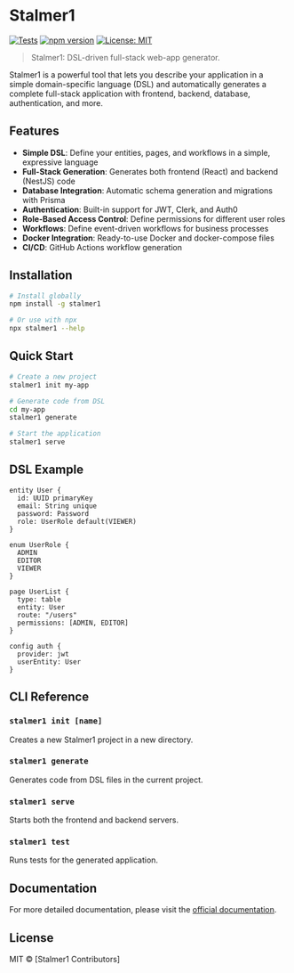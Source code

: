 # Stalmer1

[![Tests](https://github.com/yourusername/stalmer1/actions/workflows/test.yml/badge.svg)](https://github.com/yourusername/stalmer1/actions/workflows/test.yml)
[![npm version](https://img.shields.io/npm/v/stalmer1.svg)](https://www.npmjs.com/package/stalmer1)
[![License: MIT](https://img.shields.io/badge/License-MIT-yellow.svg)](https://opensource.org/licenses/MIT)

> Stalmer1: DSL-driven full-stack web-app generator.

Stalmer1 is a powerful tool that lets you describe your application in a simple domain-specific language (DSL) and automatically generates a complete full-stack application with frontend, backend, database, authentication, and more.

## Features

- **Simple DSL**: Define your entities, pages, and workflows in a simple, expressive language
- **Full-Stack Generation**: Generates both frontend (React) and backend (NestJS) code
- **Database Integration**: Automatic schema generation and migrations with Prisma
- **Authentication**: Built-in support for JWT, Clerk, and Auth0
- **Role-Based Access Control**: Define permissions for different user roles
- **Workflows**: Define event-driven workflows for business processes
- **Docker Integration**: Ready-to-use Docker and docker-compose files
- **CI/CD**: GitHub Actions workflow generation

## Installation

```bash
# Install globally
npm install -g stalmer1

# Or use with npx
npx stalmer1 --help
```

## Quick Start

```bash
# Create a new project
stalmer1 init my-app

# Generate code from DSL
cd my-app
stalmer1 generate

# Start the application
stalmer1 serve
```

## DSL Example

```
entity User {
  id: UUID primaryKey
  email: String unique
  password: Password
  role: UserRole default(VIEWER)
}

enum UserRole {
  ADMIN
  EDITOR
  VIEWER
}

page UserList {
  type: table
  entity: User
  route: "/users"
  permissions: [ADMIN, EDITOR]
}

config auth {
  provider: jwt
  userEntity: User
}
```

## CLI Reference

### `stalmer1 init [name]`

Creates a new Stalmer1 project in a new directory.

### `stalmer1 generate`

Generates code from DSL files in the current project.

### `stalmer1 serve`

Starts both the frontend and backend servers.

### `stalmer1 test`

Runs tests for the generated application.

## Documentation

For more detailed documentation, please visit the [official documentation](https://github.com/yourusername/stalmer1/tree/main/docs).

## License

MIT © [Stalmer1 Contributors]
